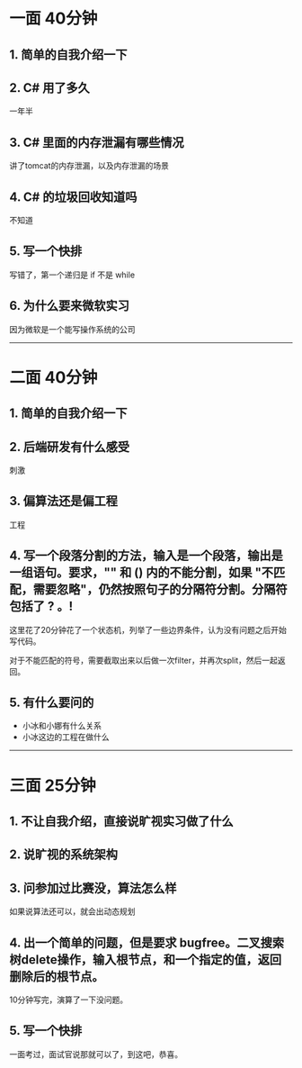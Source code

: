 # 一面 40分钟

## 1. 简单的自我介绍一下

## 2. C# 用了多久

一年半

## 3. C# 里面的内存泄漏有哪些情况

讲了tomcat的内存泄漏，以及内存泄漏的场景

## 4. C# 的垃圾回收知道吗

不知道

## 5. 写一个快排

写错了，第一个递归是 if 不是 while

## 6. 为什么要来微软实习

因为微软是一个能写操作系统的公司

***

# 二面 40分钟

## 1. 简单的自我介绍一下

## 2. 后端研发有什么感受

刺激

## 3. 偏算法还是偏工程

工程

## 4. 写一个段落分割的方法，输入是一个段落，输出是一组语句。要求，"" 和 () 内的不能分割，如果 "不匹配，需要忽略"，仍然按照句子的分隔符分割。分隔符包括了 ? 。!

这里花了20分钟花了一个状态机，列举了一些边界条件，认为没有问题之后开始写代码。

对于不能匹配的符号，需要截取出来以后做一次filter，并再次split，然后一起返回。

## 5. 有什么要问的

- 小冰和小娜有什么关系
- 小冰这边的工程在做什么

***

# 三面 25分钟

## 1. 不让自我介绍，直接说旷视实习做了什么

## 2. 说旷视的系统架构

## 3. 问参加过比赛没，算法怎么样

如果说算法还可以，就会出动态规划

## 4. 出一个简单的问题，但是要求 bugfree。二叉搜索树delete操作，输入根节点，和一个指定的值，返回删除后的根节点。

10分钟写完，演算了一下没问题。

## 5. 写一个快排

一面考过，面试官说那就可以了，到这吧，恭喜。
